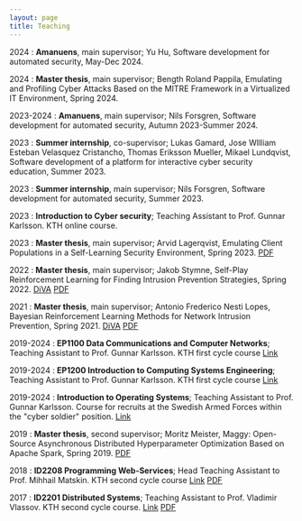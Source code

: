 ```yaml
---
layout: page
title: Teaching
---
```


2024
:   **Amanuens**, main supervisor;
	Yu Hu, Software development for automated security, May-Dec 2024.

2024
:   **Master thesis**, main supervisor;
	Bength Roland Pappila, Emulating and Profiling Cyber Attacks Based on the MITRE Framework in a Virtualized IT Environment, Spring 2024.

2023-2024
:   **Amanuens**, main supervisor;
	Nils Forsgren, Software development for automated security, Autumn 2023-Summer 2024.

2023
:   **Summer internship**,  co-supervisor;
	Lukas Gamard, Jose WIlliam Esteban Velasquez Cristancho, Thomas Eriksson Mueller, Mikael Lundqvist, Software development of a platform for interactive cyber security education, Summer 2023.

2023
:   **Summer internship**, main supervisor;
	Nils Forsgren, Software development for automated security, Summer 2023.

2023
:   **Introduction to Cyber security**; Teaching Assistant to Prof. Gunnar Karlsson.
     KTH online course.

2023
:   **Master thesis**, main supervisor;
	Arvid Lagerqvist, Emulating Client Populations in a Self-Learning Security Environment, Spring 2023.
[PDF](/assets/papers/Master_Thesis_Arvid_Lagerqvist_Draft_9_Aug.pdf)

2022
:   **Master thesis**, main supervisor;
	Jakob Stymne, Self-Play Reinforcement Learning for Finding Intrusion Prevention Strategies, Spring 2022.
	[DiVA](http://kth.diva-portal.org/smash/record.jsf?aq2=%5B%5B%5D%5D&c=21&af=%5B%5D&searchType=LIST_LATEST&sortOrder2=title_sort_asc&query=&language=en&pid=diva2%3A1736915&aq=%5B%5B%5D%5D&sf=all&aqe=%5B%5D&sortOrder=author_sort_asc&onlyFullText=false&noOfRows=50&dswid=-7314)
    [PDF](/assets/papers/Master_Thesis_Jakob_Stymne_Final_2_June.pdf)

2021
:   **Master thesis**, main supervisor;
	Antonio Frederico Nesti Lopes, Bayesian Reinforcement Learning Methods for Network Intrusion Prevention, Spring 2021.
	[DiVA](https://kth.diva-portal.org/smash/record.jsf?aq2=%5B%5B%5D%5D&c=1&af=%5B%5D&searchType=SIMPLE&sortOrder2=title_sort_asc&query=antonio+frederico+nesti&language=sv&pid=diva2%3A1631269&aq=%5B%5B%5D%5D&sf=all&aqe=%5B%5D&sortOrder=author_sort_asc&onlyFullText=false&noOfRows=50&dswid=9136)
	[PDF](/assets/papers/Antonio_Nesti_Lopes_2021_Master_Thesis.pdf)

2019-2024
:   **EP1100 Data Communications and Computer Networks**; Teaching Assistant to Prof. Gunnar Karlsson.
     KTH first cycle course
 	[Link](https://www.kth.se/student/kurser/kurs/EP1100?l=en)

2019-2024
:   **EP1200 Introduction to Computing Systems Engineering**; Teaching Assistant to Prof. Gunnar Karlsson.
     KTH first cycle course
 	[Link](https://www.kth.se/student/kurser/kurs/EP1200)

2019-2024
:   **Introduction to Operating Systems**; Teaching Assistant to Prof. Gunnar Karlsson.
    Course for recruits at the Swedish Armed Forces within the "cyber soldier" position.
 	[Link](https://jobb.forsvarsmakten.se/sv/utbildning/befattningsguiden/cybersoldat/)

2019
:   **Master thesis**, second supervisor;
	Moritz Meister, Maggy: Open-Source Asynchronous Distributed Hyperparameter Optimization Based on Apache Spark, Spring 2019.
	[PDF](https://oa.upm.es/56977/1/TFM_MORITZ_JOHANNES_MEISTER.pdf)

2018
:   **ID2208 Programming Web-Services**; Head Teaching Assistant to Prof. Mihhail Matskin.
     KTH second cycle course
	[Link](https://www.kth.se/student/kurser/kurs/ID2208)
	[PDF](/assets/slides/id2208.pdf)

2017
:   **ID2201 Distributed Systems**; Teaching Assistant to Prof. Vladimir Vlassov.
     KTH second cycle course.
	[Link](https://www.kth.se/student/kurser/kurs/ID2201?l=en)
    [PDF](/assets/papers/id2201.pdf)

